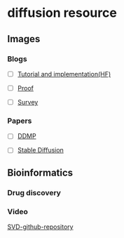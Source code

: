 # diffusion resource

## Images

### Blogs
- [ ] [Tutorial and implementation(HF)](https://huggingface.co/blog/annotated-diffusion)

- [ ] [Proof](https://lilianweng.github.io/posts/2021-07-11-diffusion-models/)

- [ ] [Survey](https://theaisummer.com/diffusion-models/?fbclid=IwAR1BIeNHqa3NtC8SL0sKXHATHklJYphNH-8IGNoO3xZhSKM_GYcvrrQgB0o)

### Papers

- [ ] [DDMP]()

- [ ] [Stable Diffusion]()

## Bioinformatics

### Drug discovery

### Video

[SVD-github-repository](https://github.com/Stability-AI/generative-models)
